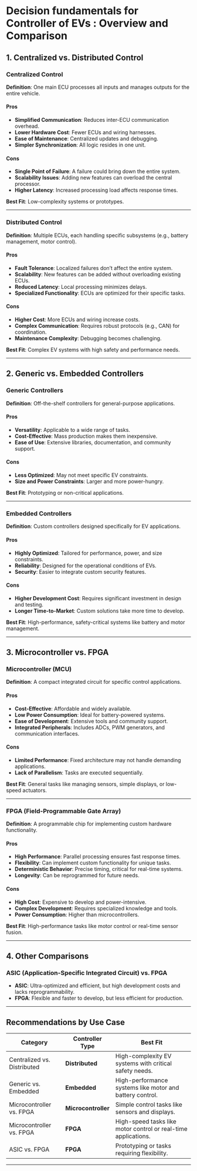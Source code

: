 # Decision fundamentals for Controller of EVs :  Overview and Comparison

## 1. Centralized vs. Distributed Control

### Centralized Control
**Definition**: One main ECU processes all inputs and manages outputs for the entire vehicle.

#### Pros
- **Simplified Communication**: Reduces inter-ECU communication overhead.
- **Lower Hardware Cost**: Fewer ECUs and wiring harnesses.
- **Ease of Maintenance**: Centralized updates and debugging.
- **Simpler Synchronization**: All logic resides in one unit.

#### Cons
- **Single Point of Failure**: A failure could bring down the entire system.
- **Scalability Issues**: Adding new features can overload the central processor.
- **Higher Latency**: Increased processing load affects response times.

**Best Fit**: Low-complexity systems or prototypes.

---

### Distributed Control
**Definition**: Multiple ECUs, each handling specific subsystems (e.g., battery management, motor control).

#### Pros
- **Fault Tolerance**: Localized failures don’t affect the entire system.
- **Scalability**: New features can be added without overloading existing ECUs.
- **Reduced Latency**: Local processing minimizes delays.
- **Specialized Functionality**: ECUs are optimized for their specific tasks.

#### Cons
- **Higher Cost**: More ECUs and wiring increase costs.
- **Complex Communication**: Requires robust protocols (e.g., CAN) for coordination.
- **Maintenance Complexity**: Debugging becomes challenging.

**Best Fit**: Complex EV systems with high safety and performance needs.

---

## 2. Generic vs. Embedded Controllers

### Generic Controllers
**Definition**: Off-the-shelf controllers for general-purpose applications.

#### Pros
- **Versatility**: Applicable to a wide range of tasks.
- **Cost-Effective**: Mass production makes them inexpensive.
- **Ease of Use**: Extensive libraries, documentation, and community support.

#### Cons
- **Less Optimized**: May not meet specific EV constraints.
- **Size and Power Constraints**: Larger and more power-hungry.

**Best Fit**: Prototyping or non-critical applications.

---

### Embedded Controllers
**Definition**: Custom controllers designed specifically for EV applications.

#### Pros
- **Highly Optimized**: Tailored for performance, power, and size constraints.
- **Reliability**: Designed for the operational conditions of EVs.
- **Security**: Easier to integrate custom security features.

#### Cons
- **Higher Development Cost**: Requires significant investment in design and testing.
- **Longer Time-to-Market**: Custom solutions take more time to develop.

**Best Fit**: High-performance, safety-critical systems like battery and motor management.

---

## 3. Microcontroller vs. FPGA

### Microcontroller (MCU)
**Definition**: A compact integrated circuit for specific control applications.

#### Pros
- **Cost-Effective**: Affordable and widely available.
- **Low Power Consumption**: Ideal for battery-powered systems.
- **Ease of Development**: Extensive tools and community support.
- **Integrated Peripherals**: Includes ADCs, PWM generators, and communication interfaces.

#### Cons
- **Limited Performance**: Fixed architecture may not handle demanding applications.
- **Lack of Parallelism**: Tasks are executed sequentially.

**Best Fit**: General tasks like managing sensors, simple displays, or low-speed actuators.

---

### FPGA (Field-Programmable Gate Array)
**Definition**: A programmable chip for implementing custom hardware functionality.

#### Pros
- **High Performance**: Parallel processing ensures fast response times.
- **Flexibility**: Can implement custom functionality for unique tasks.
- **Deterministic Behavior**: Precise timing, critical for real-time systems.
- **Longevity**: Can be reprogrammed for future needs.

#### Cons
- **High Cost**: Expensive to develop and power-intensive.
- **Complex Development**: Requires specialized knowledge and tools.
- **Power Consumption**: Higher than microcontrollers.

**Best Fit**: High-performance tasks like motor control or real-time sensor fusion.

---

## 4. Other Comparisons

### ASIC (Application-Specific Integrated Circuit) vs. FPGA
- **ASIC**: Ultra-optimized and efficient, but high development costs and lacks reprogrammability.
- **FPGA**: Flexible and faster to develop, but less efficient for production.

---

## Recommendations by Use Case

| Category               | Controller Type     | Best Fit                                             |
|------------------------|---------------------|-----------------------------------------------------|
| Centralized vs. Distributed | **Distributed**   | High-complexity EV systems with critical safety needs. |
| Generic vs. Embedded   | **Embedded**        | High-performance systems like motor and battery control. |
| Microcontroller vs. FPGA | **Microcontroller**| Simple control tasks like sensors and displays.      |
| Microcontroller vs. FPGA | **FPGA**           | High-speed tasks like motor control or real-time applications. |
| ASIC vs. FPGA          | **FPGA**            | Prototyping or tasks requiring flexibility.          |

---
